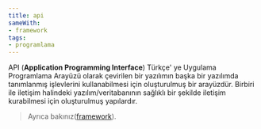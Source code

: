 ```yaml
---
title: api
sameWith:
- framework
tags:
- programlama
---
```


API (**Application Programming Interface**) Türkçe' ye Uygulama Programlama Arayüzü olarak çevirilen bir yazılımın başka bir yazılımda tanımlanmış işlevlerini kullanabilmesi için oluşturulmuş bir arayüzdür. Birbiri ile iletişim halindeki yazılım/veritabanının sağlıklı bir şekilde iletişim kurabilmesi için oluşturulmuş yapılardır.
>Ayrıca bakınız([framework](/framework)).

